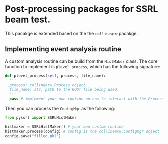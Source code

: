 # Post-processing packages for SSRL beam test. 

This pacakge is extended based on the the `collinearw` pacakge.

## Implementing event analysis routine

A custom analysis routine can be build from the `HistMaker` class.
The core function to implement is `plevel_process`, which has the following signature:

```python
def plevel_process(self, process, file_name):
  '''
  process: collinearw.Process object
  file_name: str, path to the ROOT file being used.
  '''
  pass # implement your own routine on how to interact with the Process object.
```

Then you can process the `ConfigMgr` as the following:

```python
from pyssrl import SSRLHistMaker

histmaker = SSRLHistMaker() # your own custom routine
histmaker.process(config) # config is the collinearw.ConfigMgr object
config.save("filled.pkl")
```
